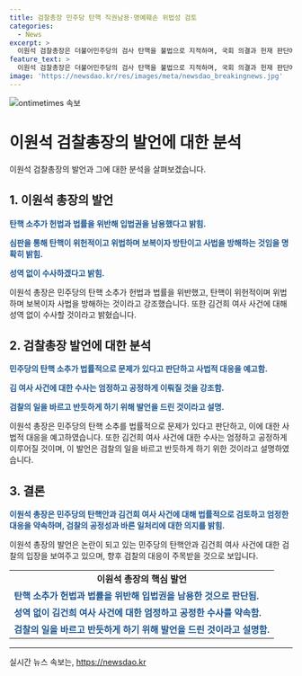 ```yaml
---
title: 검찰총장 민주당 탄핵 직권남용·명예훼손 위법성 검토
categories:
  - News
excerpt: >
  이원석 검찰총장은 더불어민주당의 검사 탄핵을 불법으로 지적하며, 국회 의결과 헌재 판단에 근거해 법적 대응을 시사했습니다. 또한, 김건희 여사와 관련된 수사는 엄정하고 공정하게 이뤄질 것이라고 강조했습니다. 검찰총장의 발언은 논란을 빚고 있는 민주당의 탄핵안과의 법적 충돌 가능성을 높였습니다. 또한, 검찰의 정치적 중립성에 대한 의구심을 증폭시키기도 했습니다.
feature_text: >
  이원석 검찰총장은 더불어민주당의 검사 탄핵을 불법으로 지적하며, 국회 의결과 헌재 판단에 근거해 법적 대응을 시사했습니다. 또한, 김건희 여사와 관련된 수사는 엄정하고 공정하게 이뤄질 것이라고 강조했습니다. 검찰총장의 발언은 논란을 빚고 있는 민주당의 탄핵안과의 법적 충돌 가능성을 높였습니다. 또한, 검찰의 정치적 중립성에 대한 의구심을 증폭시키기도 했습니다.
image: 'https://newsdao.kr/res/images/meta/newsdao_breakingnews.jpg'
---
```


<p><img src="https://newsdao.kr/res/images/meta/newsdao_breakingnews.jpg" alt="ontimetimes 속보" /></p>

<h1>이원석 검찰총장의 발언에 대한 분석</h1>

<p data-ke-size="size16">이원석 검찰총장의 발언과 그에 대한 분석을 살펴보겠습니다.</p>

<h2>1. 이원석 총장의 발언</h2>

<p><b><span style="color: #1a5490;">탄핵 소추가 헌법과 법률을 위반해 입법권을 남용했다고 밝힘.</span></b></p>

<p><b><span style="color: #1a5490;">심판을 통해 탄핵이 위헌적이고 위법하며 보복이자 방탄이고 사법을 방해하는 것임을 명확히 밝힘.</span></b></p>

<p><b><span style="color: #1a5490;">성역 없이 수사하겠다고 밝힘.</span></b></p>

<p>이원석 총장은 민주당의 탄핵 소추가 헌법과 법률을 위반했고, 탄핵이 위헌적이며 위법하며 보복이자 사법을 방해하는 것이라고 강조했습니다. 또한 김건희 여사 사건에 대해 성역 없이 수사할 것이라고 밝혔습니다.</p>

<h2>2. 검찰총장 발언에 대한 분석</h2>

<p><b><span style="color: #1a5490;">민주당의 탄핵 소추가 법률적으로 문제가 있다고 판단하고 사법적 대응을 예고함.</span></b></p>

<p><b><span style="color: #1a5490;">김 여사 사건에 대한 수사는 엄정하고 공정하게 이뤄질 것을 강조함.</span></b></p>

<p><b><span style="color: #1a5490;">검찰의 일을 바르고 반듯하게 하기 위해 발언을 드린 것이라고 설명.</span></b></p>

<p>이원석 총장은 민주당의 탄핵 소추를 법률적으로 문제가 있다고 판단하고, 이에 대한 사법적 대응을 예고하였습니다. 또한 김건희 여사 사건에 대한 수사는 엄정하고 공정하게 이루어질 것이며, 이 발언은 검찰의 일을 바르고 반듯하게 하기 위한 것이라고 설명하였습니다.</p>

<h2>3. 결론</h2>

<p><b><span style="color: #1a5490;">이원석 총장은 민주당의 탄핵안과 김건희 여사 사건에 대해 법률적으로 검토하고 엄정한 대응을 약속하며, 검찰의 공정성과 바른 일처리에 대한 의지를 밝힘.</span></b></p>

<p>이원석 총장의 발언은 논란이 되고 있는 민주당의 탄핵안과 김건희 여사 사건에 대한 검찰의 입장을 보여주고 있으며, 향후 검찰의 대응이 주목받을 것으로 보입니다.</p>

<table>
    <tr>
        <td style="text-align: center; height: 17px;"><b>이원석 총장의 핵심 발언</b></td>
    </tr>
    <tr>
        <td><b><span style="color: #1a5490;">탄핵 소추가 헌법과 법률을 위반해 입법권을 남용한 것으로 판단됨.</span></b></td>
    </tr>
    <tr>
        <td><b><span style="color: #1a5490;">성역 없이 김건희 여사 사건에 대한 엄정하고 공정한 수사를 약속함.</span></b></td>
    </tr>
    <tr>
        <td><b><span style="color: #1a5490;">검찰의 일을 바르고 반듯하게 하기 위해 발언을 드린 것이라고 설명함.</span></b></td>
    </tr>
</table>

<p><hr></p>
실시간 뉴스 속보는, <a href="https://newsdao.kr" rel="dofollow">https://newsdao.kr</a>


